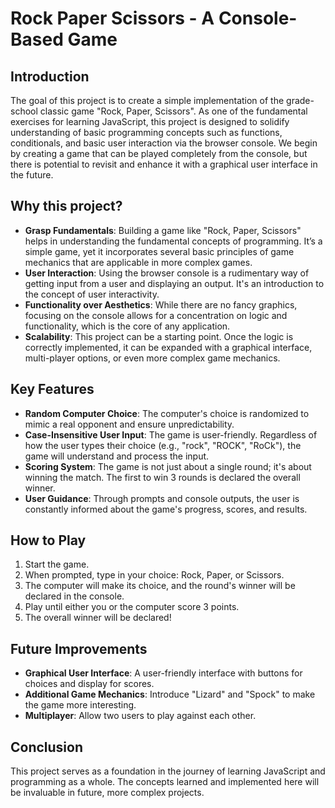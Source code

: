 # **Rock Paper Scissors - A Console-Based Game**

## **Introduction**

The goal of this project is to create a simple implementation of the grade-school classic game "Rock, Paper, Scissors". As one of the fundamental exercises for learning JavaScript, this project is designed to solidify understanding of basic programming concepts such as functions, conditionals, and basic user interaction via the browser console. We begin by creating a game that can be played completely from the console, but there is potential to revisit and enhance it with a graphical user interface in the future.

## **Why this project?**

- **Grasp Fundamentals**: Building a game like "Rock, Paper, Scissors" helps in understanding the fundamental concepts of programming. It’s a simple game, yet it incorporates several basic principles of game mechanics that are applicable in more complex games.
- **User Interaction**: Using the browser console is a rudimentary way of getting input from a user and displaying an output. It's an introduction to the concept of user interactivity.
- **Functionality over Aesthetics**: While there are no fancy graphics, focusing on the console allows for a concentration on logic and functionality, which is the core of any application.
- **Scalability**: This project can be a starting point. Once the logic is correctly implemented, it can be expanded with a graphical interface, multi-player options, or even more complex game mechanics.

## **Key Features**

- **Random Computer Choice**: The computer's choice is randomized to mimic a real opponent and ensure unpredictability.
- **Case-Insensitive User Input**: The game is user-friendly. Regardless of how the user types their choice (e.g., "rock", "ROCK", "RoCk"), the game will understand and process the input.
- **Scoring System**: The game is not just about a single round; it's about winning the match. The first to win 3 rounds is declared the overall winner.
- **User Guidance**: Through prompts and console outputs, the user is constantly informed about the game's progress, scores, and results.

## **How to Play**

1. Start the game.
2. When prompted, type in your choice: Rock, Paper, or Scissors.
3. The computer will make its choice, and the round's winner will be declared in the console.
4. Play until either you or the computer score 3 points.
5. The overall winner will be declared!

## **Future Improvements**

- **Graphical User Interface**: A user-friendly interface with buttons for choices and display for scores.
- **Additional Game Mechanics**: Introduce "Lizard" and "Spock" to make the game more interesting.
- **Multiplayer**: Allow two users to play against each other.

## **Conclusion**

This project serves as a foundation in the journey of learning JavaScript and programming as a whole. The concepts learned and implemented here will be invaluable in future, more complex projects.
